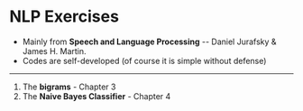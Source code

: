 # NLP Exercises

- Mainly from **Speech and Language Processing** -- Daniel Jurafsky & James H. Martin.
- Codes are self-developed (of course it is simple without defense)

---

1. The **bigrams** - Chapter 3
2. The **Naive Bayes Classifier** - Chapter 4
